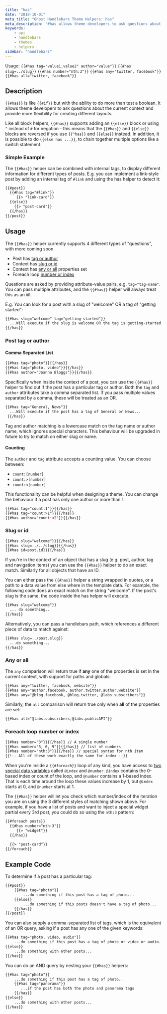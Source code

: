 ```yaml
---
title: "has"
date: "2018-10-01"
meta_title: "Ghost Handlebars Theme Helpers: has"
meta_description: "#has allows theme developers to ask questions about the current context and provides more flexibility ⚡️ Read more about custom Ghost themes!"
keywords:
    - api
    - handlebars
    - themes
    - helpers
sidebar: "handlebars"
---
```


Usage: `{{#has tag="value1,value2" author="value"}}`
 `{{#has slug=../slug}}` `{{#has number="nth:3"}}`
 `{{#has any="twitter, facebook"}}`  `{{#has all="twitter, facebook"}}`

## Description

`{{#has}}` is like `{{#if}}` but with the ability to do more than test a boolean. It allows theme developers to ask questions about the current context and provide more flexibility for creating different layouts.

Like all block helpers, `{{#has}}` supports adding an `{{else}}` block or using `^` instead of `#` for negation - this means that the `{{#has}}` and `{{else}}` blocks are reversed if you use `{{^has}}` and `{{else}}` instead. In addition, it is possible to do `{{else has ...}}`, to chain together multiple options like a switch statement.

### Simple Example

The `{{#has}}` helper can be combined with internal tags, to display different information for different types of posts. E.g. you can implement a link-style post by adding an internal tag of `#link` and using the has helper to detect it:

```html
{{#post}}
  {{#has tag="#link"}}
     {{> "link-card"}}
  {{else}}
    {{> "post-card"}}
  {{/has}}
{{/post}}
```

## Usage

The `{{#has}}` helper currently supports 4 different types of "questions", with more coming soon.

- Post has [tag or author](/docs/has#section-post-tag-or-author)
- Context has [slug or id](/docs/has#section-slug-or-id)
- Context has [any or all](/docs/has#section-any-or-all) properties set
- Foreach loop [number or index](/docs/has#section-foreach-loop-number-or-index)

Questions are asked by providing attribute-value pairs, e.g. `tag="tag-name"`. You can pass multiple attributes, and the `{{#has}}` helper will always treat this as an `OR`.

E.g. You can look for a post with a slug of "welcome" OR a tag of "getting started":

```html
{{#has slug="welcome" tag="getting-started"}}
  ...Will execute if the slug is welcome OR the tag is getting-started...
{{/has}}
```

### Post tag or author

#### Comma Separated List

```html
{{#has tag="photo"}}{{/has}}
{{#has tag="photo, video"}}{{/has}}
{{#has author="Joanna Bloggs"}}{{/has}}
```

Specifically when inside the context of a post, you can use the `{{#has}}` helper to find out if the post has a particular tag or author. Both the `tag` and `author` attributes take a comma separated list. If you pass multiple values separated by a comma, these will be treated as an OR.

```html
{{#has tag="General, News"}}
  ...Will execute if the post has a tag of General or News...
 {{/has}}
```

Tag and author matching is a lowercase match on the tag name or author name, which ignores special characters. This behaviour will be upgraded in future to try to match on either slug or name.

#### Counting

The `author` and `tag` attribute accepts a counting value. You can choose between:

- `count:[number]`
- `count:>[number]`
- `count:<[number]`

This functionality can be helpful when designing a theme. You can change the behaviour if a post has only one author or more than 1.

```html
{{#has tag="count:1"}}{{/has}}
{{#has tag="count:>1"}}{{/has}}
{{#has author="count:<2"}}{{/has}}
```

### Slug or id

```html
{{#has slug="welcome"}}{{/has}}
{{#has slug=../../slug}}{{/has}}
{{#has id=post.id}}{{/has}}
```

If you're in the context of an object that has a slug (e.g. post, author, tag and navigation items) you can use the `{{#has}}` helper to do an exact match. Similarly for all objects that have an ID.

You can either pass the `{{#has}}` helper a string wrapped in quotes, or a path to a data value from else where in the template data. For example, the following code does an exact match on the string "welcome". If the post's slug is the same, the code inside the has helper will execute.

```html
{{#has slug="welcome"}}
  ... do something..
{{/has}}
```

Alternatively, you can pass a handlebars path, which references a different piece of data to match against:

```html
{{#has slug=../post.slug}}
  ...do something...
{{/has}}
```

### Any or all

The `any` comparison will return true if **any** one of the properties is set in the current context, with support for paths and globals:

```html
{{#has any="twitter, facebook, website"}}
{{#has any="author.facebook, author.twitter,author.website"}}
{{#has any="@blog.facebook, @blog.twitter, @labs.subscribers"}}
```

Similarly, the `all` comparison will return true only when **all** of the properties are set:

```html
{{#has all="@labs.subscribers,@labs.publicAPI"}}
```

### Foreach loop number or index

```html
{{#has number="3"}}{{/has}} // A single number
{{#has number="3, 6, 9"}}{{/has}} // list of numbers
{{#has number="nth:3"}}{{/has}} // special syntax for nth item
{{!-- All of these work exactly the same for index --}}
```

When you're inside a `{{#foreach}}` loop of any kind, you have access to [two special data variables](/docs/foreach#section--index-number-and-key) called `@index` and `@number`. `@index` contains the 0-based index or count of the loop, and `@number` contains a 1-based index. That is each time around the loop these values increase by 1, but `@index` starts at 0, and `@number` starts at 1.

The `{{#has}}` helper will let you check which number/index of the iteration you are on using the 3 different styles of matching shown above. For example, if you have a list of posts and want to inject a special widget partial every 3rd post, you could do so using the `nth:3` pattern:

```html
{{#foreach posts}}
  {{#has number="nth:3"}}
     {{> "widget"}}
  {{/has}}

  {{> "post-card"}}
{{/foreach}}
```

## Example Code

To determine if a post has a particular tag:

```html
{{#post}}
    {{#has tag="photo"}}
        ...do something if this post has a tag of photo...
    {{else}}
        ...do something if this posts doesn't have a tag of photo...
    {{/has}}
{{/post}}
```

You can also supply a comma-separated list of tags, which is the equivalent of an OR query, asking if a post has any one of the given keywords:

```html
{{#has tag="photo, video, audio"}}
    ...do something if this post has a tag of photo or video or audio...
{{else}}
    ...do something with other posts...
{{/has}}
```

You can do an AND query by nesting your `{{#has}}` helpers:

```html
{{#has tag="photo"}}
    ...do something if this post has a tag of photo..
    {{#has tag="panorama"}}
       ...if the post has both the photo and panorama tags
    {{/has}}
{{else}}
    ...do something with other posts...
{{/has}}
```

